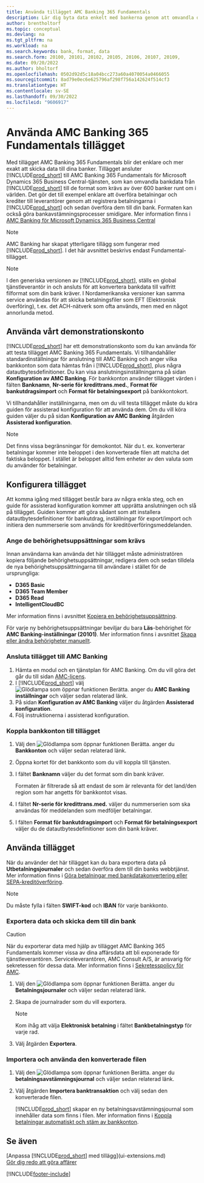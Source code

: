 ```yaml
---
title: Använda tillägget AMC Banking 365 Fundamentals
description: Lär dig byta data enkelt med bankerna genom att omvandla data till det format de kräver.
author: brentholtorf
ms.topic: conceptual
ms.devlang: na
ms.tgt_pltfrm: na
ms.workload: na
ms.search.keywords: bank, format, data
ms.search.form: 20100, 20101, 20102, 20105, 20106, 20107, 20109,
ms.date: 09/20/2022
ms.author: bholtorf
ms.openlocfilehash: 0502d92d5c18a04bcc273a60a4070054a0466055
ms.sourcegitcommit: 8ad79e0ec6e625796af298f756a142624f514cf3
ms.translationtype: HT
ms.contentlocale: sv-SE
ms.lasthandoff: 09/30/2022
ms.locfileid: "9606917"
---
```

# <a name="use-the-amc-banking-365-fundamentals-extension"></a>Använda AMC Banking 365 Fundamentals tillägget 

Med tillägget AMC Banking 365 Fundamentals blir det enklare och mer exakt att skicka data till dina banker. Tillägget ansluter [!INCLUDE[prod_short](includes/prod_short.md)] till AMC Banking 365 Fundamentals för Microsoft Dynamics 365 Business Central-tjänsten, som kan omvandla bankdata från [!INCLUDE[prod_short](includes/prod_short.md)] till de format som krävs av över 600 banker runt om i världen. Det gör det till exempel enklare att överföra betalningar och krediter till leverantörer genom att registrera betalningarna i [!INCLUDE[prod_short](includes/prod_short.md)] och sedan överföra dem till din bank. Formaten kan också göra bankavstämningsprocesser smidigare. Mer information finns i [AMC Banking för Microsoft Dynamics 365 Business Central](https://www.amcbanking.com/bc-fundamentals/)

> [!NOTE]
> AMC Banking har skapat ytterligare tillägg som fungerar med [!INCLUDE[prod_short](includes/prod_short.md)]. I det här avsnittet beskrivs endast Fundamental-tillägget.

> [!NOTE]
> I den generiska versionen av [!INCLUDE[prod_short](includes/prod_short.md)], ställs en global tjänstleverantör in och ansluts för att konvertera bankdata till valfritt filformat som din bank kräver. I Nordamerikanska versioner kan samma service användas för att skicka betalningsfiler som EFT (Elektronisk överföring), t.ex. det ACH-nätverk som ofta används, men med en något annorlunda metod.

## <a name="use-our-demonstration-account"></a>Använda vårt demonstrationskonto

[!INCLUDE[prod_short](includes/prod_short.md)] har ett demonstrationskonto som du kan använda för att testa tillägget AMC Banking 365 Fundamentals. Vi tillhandahåller standardinställningar för anslutning till AMC Banking och anger vilka bankkonton som data hämtas från i [!INCLUDE[prod_short](includes/prod_short.md)], plus några datautbytesdefinitioner. Du kan visa anslutningsinställningarna på sidan **Konfiguration av AMC Banking**. För bankkonton använder tillägget värden i fälten **Banknamn**, **Nr-serie för kredittrans.med.**, **Format för bankutdragsimport** och **Format för betalningsexport** på bankkontokort.

Vi tillhandahåller inställningarna, men om du vill testa tillägget måste du köra guiden för assisterad konfiguration för att använda dem. Om du vill köra guiden väljer du på sidan **Konfiguration av AMC Banking** åtgärden **Assisterad konfiguration**.

> [!NOTE]
> Det finns vissa begränsningar för demokontot. När du t. ex. konverterar betalningar kommer inte beloppet i den konverterade filen att matcha det faktiska beloppet. I stället är beloppet alltid fem enheter av den valuta som du använder för betalningar.  

## <a name="setting-up-the-extension"></a>Konfigurera tillägget

Att komma igång med tillägget består bara av några enkla steg, och en guide för assisterad konfiguration kommer att upprätta anslutningen och slå på tillägget. Guiden kommer att göra sådant som att installera datautbytesdefinitioner för bankutdrag, inställningar för export/import och initiera den nummerserie som används för kreditöverföringsmeddelanden.  

### <a name="to-set-up-the-required-permission-sets"></a>Ange de behörighetsuppsättningar som krävs

Innan användarna kan använda det här tillägget måste administratören kopiera följande behörighetsuppsättningar, redigera dem och sedan tilldela de nya behörighetsuppsättningarna till användare i stället för de ursprungliga:

* **D365 Basic**
* **D365 Team Member**
* **D365 Read**
* **IntelligentCloudBC**

Mer information finns i avsnittet [Kopiera en behörighetsuppsättning](ui-define-granular-permissions.md#to-copy-a-permission-set).

För varje ny behörighetsuppsättningar beviljar du bara **Läs**-behörighet för **AMC Banking-inställningar (20101)**. Mer information finns i avsnittet [Skapa eller ändra behörigheter manuellt](ui-define-granular-permissions.md#to-create-a-permission-set).

### <a name="to-connect-the-extension-to-amc-banking"></a>Ansluta tillägget till AMC Banking

1. Hämta en modul och en tjänstplan för AMC Banking. Om du vill göra det går du till sidan [AMC-licens](https://license.amcbanking.com/register).
2. I [!INCLUDE[prod_short](includes/prod_short.md)] välj ![Glödlampa som öppnar funktionen Berätta.](media/ui-search/search_small.png "Berätta för mig vad du vill göra") anger du **AMC Banking inställningar** och väljer sedan relaterad länk.  
3. På sidan **Konfiguration av AMC Banking** väljer du åtgärden **Assisterad konfiguration**.
4. Följ instruktionerna i assisterad konfiguration.

### <a name="to-connect-bank-accounts-to-the-extension"></a>Koppla bankkonton till tillägget

1. Välj den ![Glödlampa som öppnar funktionen Berätta.](media/ui-search/search_small.png "Berätta för mig vad du vill göra") anger du **Bankkonton** och väljer sedan relaterad länk.
2. Öppna kortet för det bankkonto som du vill koppla till tjänsten.
3. I fältet **Banknamn** väljer du det format som din bank kräver.  

   Formaten är filtrerade så att endast de som är relevanta för det land/den region som har angetts för bankkontot visas.
4. I fältet **Nr-serie för kredittrans.med.** väljer du nummerserien som ska användas för meddelanden som medföljer betalningar.
5. I fälten **Format för bankutdragsimport** och **Format för betalningsexport** väljer du de datautbytesdefinitioner som din bank kräver.

## <a name="use-the-extension"></a>Använda tillägget 

När du använder det här tillägget kan du bara exportera data på **Utbetalningsjournaler** och sedan överföra dem till din banks webbtjänst. Mer information finns i [Göra betalningar med bankdatakonvertering eller SEPA-kreditöverföring](finance-make-payments-with-bank-data-conversion-service-or-sepa-credit-transfer.md).

> [!NOTE]
> Du måste fylla i fälten **SWIFT-kod** och **IBAN** för varje bankkonto.

### <a name="to-export-data-and-submit-it-to-your-bank"></a>Exportera data och skicka dem till din bank

> [!CAUTION]  
> När du exporterar data med hjälp av tillägget AMC Banking 365 Fundamentals kommer vissa av dina affärsdata att bli exponerade för tjänstleverantören. Serviceleverantören, AMC Consult A/S, är ansvarig för sekretessen för dessa data. Mer information finns i [Sekretesspolicy för AMC](https://go.microsoft.com/fwlink/?LinkId=510158).

1. Välj den ![Glödlampa som öppnar funktionen Berätta.](media/ui-search/search_small.png "Berätta för mig vad du vill göra") anger du **Betalningsjournaler** och väljer sedan relaterad länk.
2. Skapa de journalrader som du vill exportera.  

   > [!NOTE]
   > Kom ihåg att välja **Elektronisk betalning** i fältet **Bankbetalningstyp** för varje rad.
3. Välj åtgärden **Exportera**.

### <a name="to-import-and-apply-the-converted-file"></a>Importera och använda den konverterade filen

1. Välj den ![Glödlampa som öppnar funktionen Berätta.](media/ui-search/search_small.png "Berätta vad du vill göra") anger du **betalningsavstämningsjournal** och väljer sedan relaterad länk.
2. Välj åtgärden **Importera banktransaktion** och välj sedan den konverterade filen.  

   [!INCLUDE[prod_short](includes/prod_short.md)] skapar en ny betalningsavstämningsjournal som innehåller data som finns i filen. Mer information finns i [Koppla betalningar automatiskt och stäm av bankkonton](receivables-apply-payments-auto-reconcile-bank-accounts.md).

## <a name="see-also"></a>Se även

[Anpassa [!INCLUDE[prod_short](includes/prod_short.md)] med tillägg](ui-extensions.md)  
[Gör dig redo att göra affärer](ui-get-ready-business.md)  

[!INCLUDE[footer-include](includes/footer-banner.md)]
